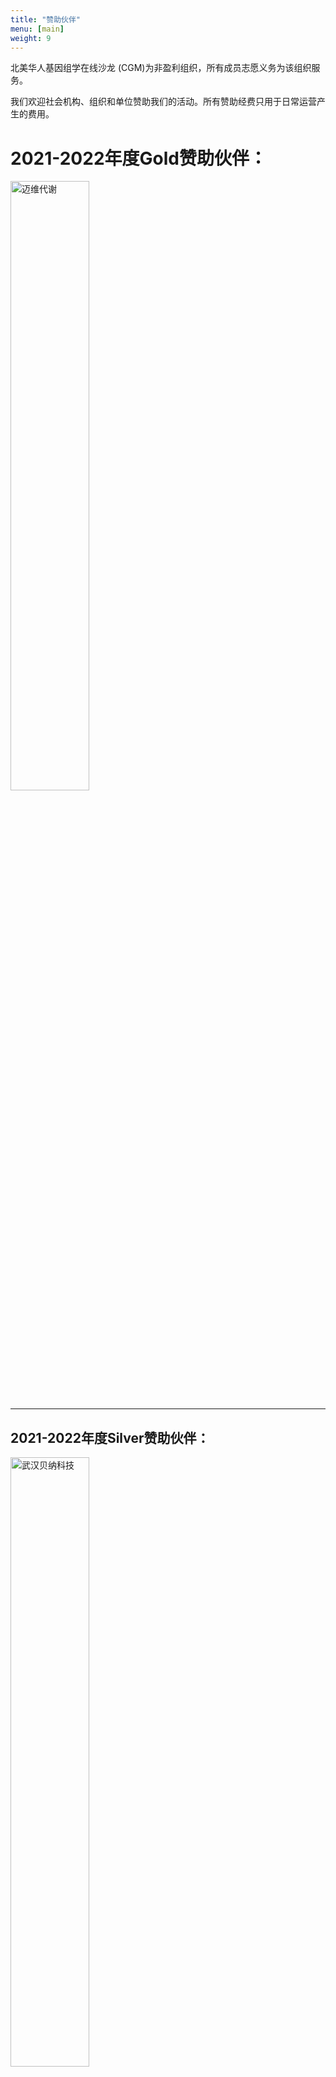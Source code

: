 ```yaml
---
title: "赞助伙伴"
menu: [main]
weight: 9
---
```


北美华人基因组学在线沙龙 (CGM)为非盈利组织，所有成员志愿义务为该组织服务。

我们欢迎社会机构、组织和单位赞助我们的活动。所有赞助经费只用于日常运营产生的费用。

# 2021-2022年度Gold赞助伙伴：
<a href="https://www.metware.cn/">
   <img alt="迈维代谢" src="https://imgur.com/cegOTpQ.jpg"
   width="50%">
</a>

---------------

## 2021-2022年度Silver赞助伙伴：
<a href="http://www.benagen.com/">
   <img alt="武汉贝纳科技" src="https://imgur.com/H69jhAT.png"
   width="50%">
</a>

[![未来组](https://imgur.com/l0GKYOd.png)](https://www.nextomics.cn/)



 

----------------

如果您有意赞助我们，希望获取更多信息，请联系：
* qxs718@gmail.com 或加微信 qxs718
